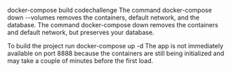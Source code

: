 docker-compose build codechallenge
The command docker-compose down --volumes removes the containers, default network, and the database.
The command docker-compose down removes the containers and default network, but preserves your database.

To build the project run docker-compose up -d
The app is not immediately available on port 8888 because the containers are still being initialized and may take a couple of minutes before the first load.
